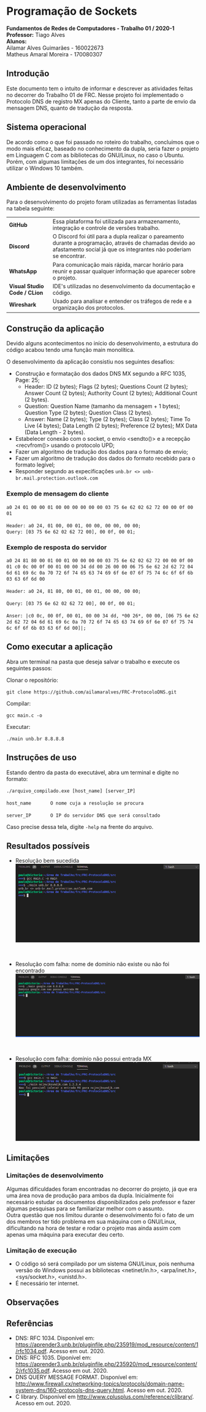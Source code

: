 # Programação de Sockets

**Fundamentos de Redes de Computadores - Trabalho 01 / 2020-1**  
**Professor:** Tiago Alves  
**Alunos:**  
Ailamar Alves Guimarães - 160022673  
Matheus Amaral Moreira  - 170080307

## Introdução  

Este documento tem o intuito de informar e descrever as atividades feitas no decorrer do Trabalho 01 de FRC. Nesse projeto foi implementado o Protocolo DNS de registro MX apenas do Cliente, tanto a parte de envio da mensagem DNS, quanto de tradução da resposta.

## Sistema operacional

De acordo como o que foi passado no roteiro do trabalho, concluímos que o modo mais eficaz, baseado no conhecimento da dupla, seria fazer o projeto em Linguagem C com as bibliotecas do GNU/Linux, no caso o Ubuntu. Porém, com algumas limitações de um dos integrantes, foi necessário utilizar o Windows 10 também.

## Ambiente de desenvolvimento

Para o desenvolvimento do projeto foram utilizadas as ferramentas listadas na tabela seguinte:

|    |    |
 ----|:---
**GitHub** | Essa plataforma foi utilizada para armazenamento, integração e controle de versões trabalho.
**Discord** | O Discord foi útil para a dupla realizar o pareamento durante a programação, através de chamadas devido ao afastamento social já que os integrantes não poderiam se encontrar.
**WhatsApp** | Para comunicação mais rápida, marcar horário para reunir e passar qualquer informação que aparecer sobre o projeto.
**Visual Studio Code / CLion**| IDE's utilizadas no desenvolvimento da documentação e código.
**Wireshark** | Usado para analisar e entender os tráfegos de rede e a organização dos protocolos.

## Construção da aplicação

Devido alguns acontecimentos no início do desenvolvimento, a estrutura do código acabou tendo uma função main monolítica.

O desenvolvimento da aplicação consistiu nos seguintes desafios:

* Construção e formatação dos dados DNS MX segundo a RFC 1035, Page: 25;
    * Header: ID (2 bytes); Flags (2 bytes); Questions Count (2 bytes); Answer Count (2 bytes); Authority Count (2 bytes); Additional Count (2 bytes).
    * Question: Question Name (tamanho da mensagem + 1 bytes); Question Type (2 bytes); Question Class (2 bytes).
    * Answer: Name (2 bytes); Type (2 bytes); Class (2 bytes); Time To Live (4 bytes); Data Length (2 bytes); Preference (2 bytes); MX Data (Data Length - 2 bytes). 
* Estabelecer conexão com o socket, o envio <sendto()> e a recepção <recvfrom()> usando o protocolo UPD;
* Fazer um algoritmo de tradução dos dados para o formato de envio;
* Fazer um algoritmo de tradução dos dados do formato recebido para o formato legível;
* Responder segundo as expecificações `unb.br <> unb-br.mail.protection.outlook.com`

### Exemplo de mensagem do cliente

```
a0 24 01 00 00 01 00 00 00 00 00 00 03 75 6e 62 02 62 72 00 00 0f 00 01

Header: a0 24, 01 00, 00 01, 00 00, 00 00, 00 00;
Query: [03 75 6e 62 02 62 72 00], 00 0f, 00 01;
```

### Exemplo de resposta do servidor

```
a0 24 81 80 00 01 00 01 00 00 00 00 03 75 6e 62 02 62 72 00 00 0f 00 01 c0 0c 00 0f 00 01 00 00 34 dd 00 26 00 00 06 75 6e 62 2d 62 72 04 6d 61 69 6c 0a 70 72 6f 74 65 63 74 69 6f 6e 07 6f 75 74 6c 6f 6f 6b 03 63 6f 6d 00

Header: a0 24, 81 80, 00 01, 00 01, 00 00, 00 00;

Query: [03 75 6e 62 02 62 72 00], 00 0f, 00 01;

Anser: |c0 0c, 00 0f, 00 01, 00 00 34 dd, *00 26*, 00 00, [06 75 6e 62 2d 62 72 04 6d 61 69 6c 0a 70 72 6f 74 65 63 74 69 6f 6e 07 6f 75 74 6c 6f 6f 6b 03 63 6f 6d 00]|;
```

## Como executar a aplicação

Abra um terminal na pasta que deseja salvar o trabalho e execute os seguintes passos:

Clonar o repositório:

```
git clone https://github.com/ailamaralves/FRC-ProtocoloDNS.git
```

Compilar:

```
gcc main.c -o
```  

Executar:

```
./main unb.br 8.8.8.8
```

## Instruções de uso

Estando dentro da pasta do executável, abra um terminal e digite no formato:

```
./arquivo_compilado.exe [host_name] [server_IP]

host_name       O nome cuja a resolução se procura

server_IP       O IP do servidor DNS que será consultado
```

Caso precise dessa tela, digite `-help` na frente do arquivo.

## Resultados possíveis 

- Resolução bem sucedida 
![UnbServer](./imgs/unbbrfunc.png)
<br/>

- Resolução com falha: nome de domínio não existe ou não foi encontrado
![domServer](./imgs/errodom.png)
<br/>

- Resolução com falha: domínio não possui entrada MX
![portServer](./imgs/erroport.png)

## Limitações

### Limitações de desenvolvimento
Algumas dificuldades foram encontradas no decorrer do projeto, já que era uma área nova de produção para ambos da dupla.
Inicialmente foi necessário estudar os documentos disponibilizados pelo professor e fazer algumas pesquisas para se familiarizar melhor com o assunto.  
Outra questão que nos limitou durante o desenvolvimento foi o fato de um dos membros ter tido problema em sua máquina com o GNU/Linux, dificultando na hora de testar e rodar o projeto mas ainda assim com apenas uma máquina para executar deu certo.

### Limitação de execução

* O código só será compilado por um sistema GNU/Linux, pois nenhuma versão do Windows possui as bibliotecas <netinet/in.h>, <arpa/inet.h>, <sys/socket.h>, <unistd.h>.
* É necessário ter internet.

## Observações



## Referências

- DNS: RFC 1034. Disponível em: <https://aprender3.unb.br/pluginfile.php/235919/mod_resource/content/1/rfc1034.pdf>. Acesso em out. 2020.
- DNS: RFC 1035. Diponível em: <https://aprender3.unb.br/pluginfile.php/235920/mod_resource/content/2/rfc1035.pdf>. Acesso em out. 2020.
- DNS QUERY MESSAGE FORMAT. Disponível em: <http://www.firewall.cx/networking-topics/protocols/domain-name-system-dns/160-protocols-dns-query.html>. Acesso em out. 2020.
- C library. Disponível em <http://www.cplusplus.com/reference/clibrary/>. Acesso em out. 2020.
